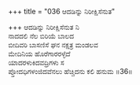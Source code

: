 +++
title = "036 ಆದಡಿನ್ನು ನಿರೀಕ್ಷಿಸೆನುತ"

+++
ಆದಡಿನ್ನು ನಿರೀಕ್ಷಿಸೆನುತ ನಿ  
ನಾದದಲಿ ನೆಲ ಬಿರಿಯೆ ಬಾಲದ  
ಬೀದಿವರಿ ಬಾಸಣಿಸೆ ಘನ ನಕ್ಷತ್ರ ಮಂಡಲವ   
ಮೇದಿನಿಯ ಹೊರೆಗಾರರಳ್ಳೆದೆ  
ಯಾದರಳುಕಿದವದ್ರಿಗಳು ಸ  
ಪ್ತೋದಧಿಗಳಂಜಿದವೆನಲು ಹೆಚ್ಚಿದನು ಕಲಿ ಹನುಮ     ॥36॥